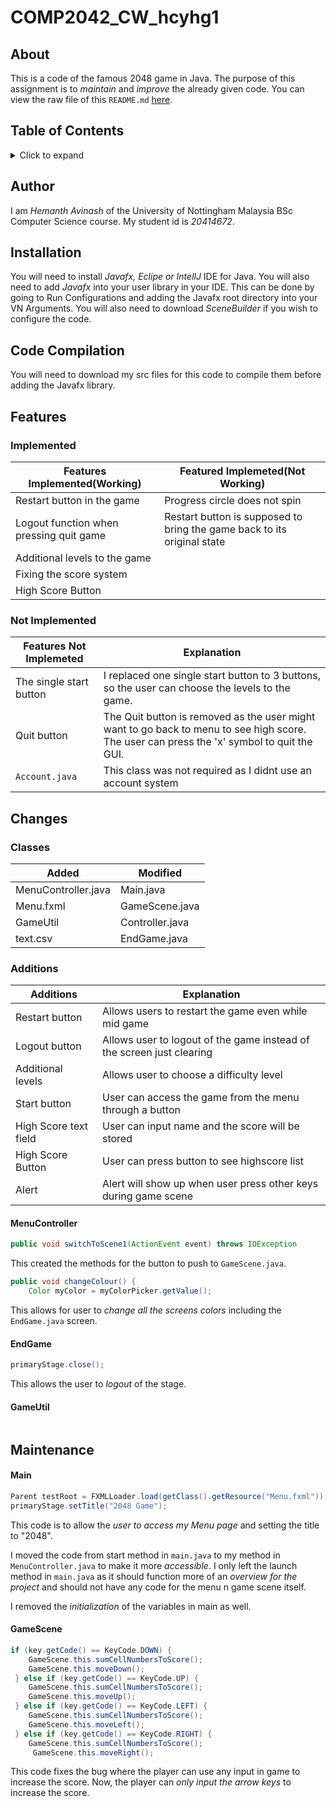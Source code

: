 # COMP2042_CW_hcyhg1
## About
This is a code of the famous 2048 game in Java. The purpose of this assignment is to *maintain* and *improve* the already given code. You can view the raw file of this `README.md` [here](https://raw.githubusercontent.com/Hemanth-Avinash/COMP2042_CW_hcyhg1/main/README.md?token=GHSAT0AAAAAAB3DNFL4VHKLZZMONL7QBSNMY4Z5SWA).
## Table of Contents
<!-- ⛔️ MD-MAGIC-EXAMPLE:START (TOC:collapse=true&collapseText=Click to expand) -->
<details>
<summary>Click to expand</summary>
  
 - [About](#about)
 - [Author](#author)
 - [Installation](#installation)
 - [Code Compilation](#code-compilation)
 - [Features](#features)
    - [Implemented](#implemented)
    - [Not Implemented](#not-implemented)
 - [Changes](#changes)
    - [Classes](#classes)
    - [Additions](#additions)
      - [MenuController](#menucontroller)
      - [EndGame](#endgame)
      - [GameUtil](#gameutil)
    - [Maintenance](#maintenance)
      - [Main](#main)
      - [GameScene](#gamescene)
 </details>
<!-- ⛔️ MD-MAGIC-EXAMPLE:END --> 

## Author
I am *Hemanth Avinash* of the University of Nottingham Malaysia BSc Computer Science course. My student id is *20414672*.
## Installation
You will need to install *Javafx, Eclipe or IntellJ* IDE for Java. You will also need to add *Javafx* into your user library in your IDE. This can be done by going to Run Configurations and adding the Javafx root directory into your VN Arguments. You will also need to download *SceneBuilder* if you wish to configure the code.
## Code Compilation 
You will need to download my src files for this code to compile them before adding the Javafx library.
## Features
### Implemented
Features Implemented(Working) | Featured Implemeted(Not Working)
-------------------- | -------------------------------
Restart button in the game | Progress circle does not spin
Logout function when pressing quit game | Restart button is supposed to bring the game back to its original state
Additional levels to the game |
Fixing the score system | 
High Score Button |
### Not Implemented
Features Not Implemeted | Explanation
----------------------- | -----------
The single start button | I replaced one single start button to 3 buttons, so the user can choose the levels to the game.
Quit button | The Quit button is removed as the user might want to go back to menu to see high score. The user can press the 'x' symbol to quit the GUI.
`Account.java` | This class was not required as I didnt use an account system
## Changes
### Classes
| Added | Modified |
| ----- | -------- |
| MenuController.java | Main.java |
| Menu.fxml | GameScene.java |
| GameUtil | Controller.java |
| text.csv | EndGame.java |

### Additions
Additions | Explanation
--------- | -----------
Restart button | Allows users to restart the game even while mid game
Logout button | Allows user to logout of the game instead of the screen just clearing
Additional levels | Allows user to choose a difficulty level 
Start button | User can access the game from the menu through a button
High Score text field | User can input name and the score will be stored
High Score Button | User can press button to see highscore list
Alert | Alert will show up when user press other keys during game scene

#### MenuController
```java
public void switchToScene1(ActionEvent event) throws IOException
```
This created the methods for the button to push to `GameScene.java`.
```java
public void changeColour() {
    Color myColor = myColorPicker.getValue();
```
This allows for user to *change all the screens colors* including the `EndGame.java` screen.
#### EndGame
```java
primaryStage.close();
```
This allows the user to *logout* of the stage.
#### GameUtil
```java
```

## Maintenance 
#### Main
```java
Parent testRoot = FXMLLoader.load(getClass().getResource("Menu.fxml"));
primaryStage.setTitle("2048 Game");
```
This code is to allow the *user to access my Menu page* and setting the title to "2048". 

I moved the code from start method in `main.java` to my method in `MenuController.java` to make it more *accessible*. I only left the launch method in `main.java` as it should function more of an *overview for the project* and should not have any code for the menu n game scene itself.

I removed the *initialization* of the variables in main as well.
#### GameScene
```java
if (key.getCode() == KeyCode.DOWN) {
    GameScene.this.sumCellNumbersToScore();
    GameScene.this.moveDown();
 } else if (key.getCode() == KeyCode.UP) {
    GameScene.this.sumCellNumbersToScore();
    GameScene.this.moveUp();
 } else if (key.getCode() == KeyCode.LEFT) {
    GameScene.this.sumCellNumbersToScore();
    GameScene.this.moveLeft();
 } else if (key.getCode() == KeyCode.RIGHT) {
    GameScene.this.sumCellNumbersToScore();
     GameScene.this.moveRight();
```
This code fixes the bug where the player can use any input in game to increase the score. Now, the player can *only input the arrow keys* to increase the score.


      
     

